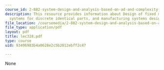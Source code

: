 ```yaml
---
course_id: 2-882-system-design-and-analysis-based-on-ad-and-complexity-theories-spring-2005
description: This resource provides information about Design of fixed manufacturing
  systems for discrete identical parts, and manufacturing systems design.
file_location: /coursemedia/2-882-system-design-and-analysis-based-on-ad-and-complexity-theories-spring-2005/93496983b4a0628e2c5b2012ebff2c47_lec328.pdf
file_type: application/pdf
layout: pdf
title: lec328.pdf
type: course
uid: 93496983b4a0628e2c5b2012ebff2c47

---
```

None